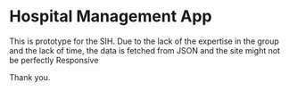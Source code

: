 # Hospital Management App

This is prototype for the SIH. Due to the lack of the expertise in the group and the lack of time, the data is fetched from JSON and the site might not be perfectly Responsive

Thank you.
